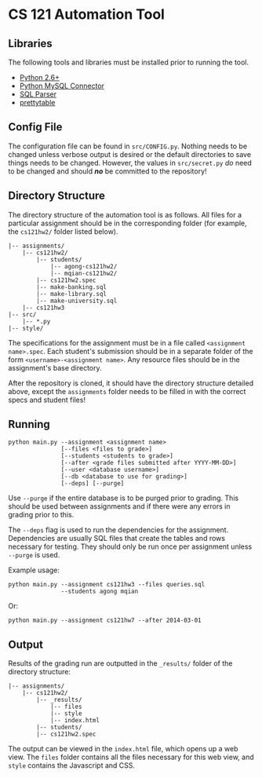 CS 121 Automation Tool
======================

Libraries
---------
The following tools and libraries must be installed prior to running the tool.
* [Python 2.6+](https://www.python.org/download/)
* [Python MySQL Connector](http://dev.mysql.com/downloads/connector/python/)
* [SQL Parser](https://code.google.com/p/python-sqlparse/)
* [prettytable](https://code.google.com/p/prettytable/)


Config File
-----------
The configuration file can be found in `src/CONFIG.py`. Nothing needs to be
changed unless verbose output is desired or the default directories to save
things needs to be changed. However, the values in `src/secret.py` _do_ need
to be changed and should _**no**_ be committed to the repository!


Directory Structure
-------------------
The directory structure of the automation tool is as follows. All files for a
particular assignment should be in the corresponding folder (for example, the
`cs121hw2/` folder listed below).

    |-- assignments/
        |-- cs121hw2/
            |-- students/
                |-- agong-cs121hw2/
                |-- mqian-cs121hw2/
            |-- cs121hw2.spec
            |-- make-banking.sql
            |-- make-library.sql
            |-- make-university.sql
        |-- cs121hw3
    |-- src/
        |-- *.py
    |-- style/

The specifications for the assignment must be in a file called
`<assignment name>.spec`. Each student's submission should be in a separate
folder of the form `<username>-<assignment name>`. Any resource files should
be in the assignment's base directory.

After the repository is cloned, it should have the directory structure
detailed above, except the `assignments` folder needs to be filled in with
the correct specs and student files!

Running
-------

    python main.py --assignment <assignment name>
                   [--files <files to grade>]
                   [--students <students to grade>]
                   [--after <grade files submitted after YYYY-MM-DD>]
                   [--user <database username>]
                   [--db <database to use for grading>]
                   [--deps] [--purge]

Use `--purge` if the entire database is to be purged prior to grading. This
should be used between assignments and if there were any errors in grading
prior to this.

The `--deps` flag is used to run the dependencies for the assignment.
Dependencies are usually SQL files that create the tables and rows necessary
for testing. They should only be run once per assignment unless `--purge` is
used.

Example usage:

    python main.py --assignment cs121hw3 --files queries.sql
                   --students agong mqian

Or:

    python main.py --assignment cs121hw7 --after 2014-03-01

Output
------
Results of the grading run are outputted in the `_results/` folder of the
directory structure:

    |-- assignments/
        |-- cs121hw2/
            |-- _results/
                |-- files
                |-- style
                |-- index.html
            |-- students/
            |-- cs121hw2.spec

The output can be viewed in the `index.html` file, which opens up a web view.
The `files` folder contains all the files necessary for this web view, and
`style` contains the Javascript and CSS.
